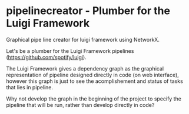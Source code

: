 # pipelinecreator - Plumber for the Luigi Framework
Graphical pipe line creator for luigi framework using NetworkX.


Let's be a plumber for the Luigi Framework pipelines (https://github.com/spotify/luigi).

The Luigi Framework gives a dependency graph as the graphical representation of pipeline designed directly in code (on web interface), however this graph is just to see the acomplishement and status of tasks that lies in pipeline.

Why not develop the graph in the beginning of the project to specify the pipeline that will be run, rather than develop directly in code?

